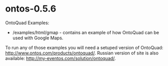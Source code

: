 ontos-0.5.6
===========

OntoQuad Examples:
* /examples/html/gmap - contains an example of how OntoQuad can be used with Google Maps.

To run any of those examples you will need a setuped version of OntoQuad: http://www.ontos.com/products/ontoquad/.
Russian version of site is also available: http://my-eventos.com/solution/ontoquad/.
